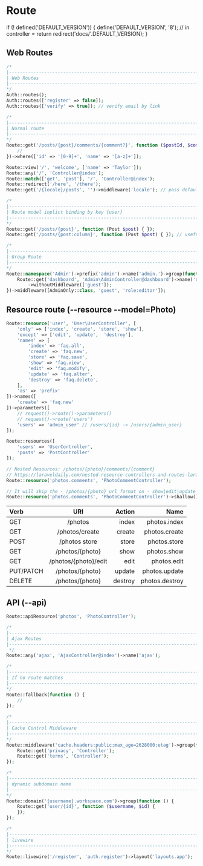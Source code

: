 # Route

if (! defined('DEFAULT_VERSION')) {
    define('DEFAULT_VERSION', '8');
    // in controller = return redirect('docs/'.DEFAULT_VERSION);
}

## Web Routes
```php
/*
|--------------------------------------------------------------------------
| Web Routes
|--------------------------------------------------------------------------
*/
Auth::routes();
Auth::routes(['register' => false]);
Auth::routes(['verify' => true]); // verify email by link

/*
|--------------------------------------------------------------------------
| Normal route
|--------------------------------------------------------------------------
*/
Route::get('/posts/{post}/comments/{comment?}', function ($postId, $commentId = '1') {
	//
})->where(['id' => '[0-9]+', 'name' => '[a-z]+']);

Route::view('/', 'welcome', ['name' => 'Taylor']);
Route::any('/', 'Controller@index');
Route::match(['get', 'post'], '/', 'Controller@index');
Route::redirect('/here', '/there');
Route::get('/{locale}/posts', '')->middleware('locale'); // pass default value

/*
|--------------------------------------------------------------------------
| Route model inplict binding by key {user}
|--------------------------------------------------------------------------
*/
Route::get('/posts/{post}', function (Post $post) { });
Route::get('/posts/{post:column}', function (Post $post) { }); // useful for column routes instead of id

/*
|--------------------------------------------------------------------------
| Group Route
|--------------------------------------------------------------------------
*/
Route::namespace('Admin')->prefix('admin')->name('admin.')->group(function () {
	Route::get('dashboard', 'Admin\AdminController@dashboard')->name('dashboard')
		->withoutMiddleware(['guest']);
})->middleware([AdminOnly::class, 'guest', 'role:editor']);
```

## Resource route (--resource --model=Photo)
```php
Route::resource('user', 'User\UserController', [
	'only' => ['index', 'create', 'store', 'show'],
	'except' => ['edit', 'update',  'destroy'],
	'names' => [
    	'index' => 'faq.all',
    	'create' => 'faq.new',
    	'store' => 'faq.save',
    	'show' => 'faq.view',
    	'edit' => 'faq.modify',
    	'update' => 'faq.alter',
    	'destroy' => 'faq.delete',
	],
	'as' => 'prefix'
])->names([
    'create' => 'faq.new'
])->parameters([
    // request()->route()->parameters()
    // request()->route('users')
    'users' => 'admin_user' // /users/{id} -> /users/{admin_user}
]);

Route::resources([
    'users' => 'UserController',
    'posts' => 'PostController'
]);

// Nested Resources: /photos/{photo}/comments/{comment}
// https://laraveldaily.com/nested-resource-controllers-and-routes-laravel-crud-example/
Route::resource('photos.comments', 'PhotoCommentController');

// It will skip the - /photos/{photo} url format on - show|edit|update|destroy
Route::resource('photos.comments', 'PhotoCommentController')->shallow();
```

| Verb	      | URI			   		 | Action	     | Name		      |
| :---        |    	    :----:       |          ---: |           ---: |
| GET	      | /photos        		 | index		 | photos.index   |
| GET		  | /photos/create 		 | create        | photos.create  |
| POST		  | /photos	store  		 | store         | photos.store   |
| GET		  | /photos/{photo} 	 | show          | photos.show    |
| GET		  | /photos/{photo}/edit | edit	         | photos.edit    |
| PUT/PATCH	  | /photos/{photo} 	 | update        | photos.update  |
| DELETE	  | /photos/{photo} 	 | destroy       | photos.destroy |

## API (--api)
```php
Route::apiResource('photos', 'PhotoController');
```

```php
/*
|--------------------------------------------------------------------------
| Ajax Routes
|--------------------------------------------------------------------------
 */
Route::any('ajax', 'AjaxController@index')->name('ajax');

/*
|--------------------------------------------------------------------------
| If no route matches
|--------------------------------------------------------------------------
*/
Route::fallback(function () {
    //
});

/*
|--------------------------------------------------------------------------
| Cache Control Middleware
|--------------------------------------------------------------------------
*/
Route::middleware('cache.headers:public;max_age=2628000;etag')->group(function () {
    Route::get('privacy', 'Controller');
    Route::get('terms', 'Controller');
});

/*
|--------------------------------------------------------------------------
| dynamic subdomain name
|--------------------------------------------------------------------------
*/
Route::domain('{username}.workspace.com')->group(function () {
    Route::get('user/{id}', function ($username, $id) {
    });
});

/*
|--------------------------------------------------------------------------
| livewire
|--------------------------------------------------------------------------
*/
Route::livewire('/register', 'auth.register')->layout('layouts.app');
```
